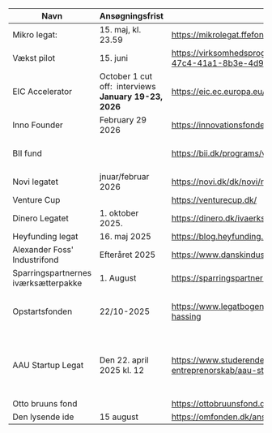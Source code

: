 

| Navn                                 | Ansøgningsfrist                                        | Link                                                                                                    | Note                                    |
| ------------------------------------ | ------------------------------------------------------ | ------------------------------------------------------------------------------------------------------- | --------------------------------------- |
| Mikro legat: <br>                    | 15. maj, kl. 23.59                                     | https://mikrolegat.ffefonden.dk/sog-stotte/mikrolegat-ansogning/                                        |                                         |
| Vækst pilot                          | 15. juni                                               | https://virksomhedsprogrammet.dk/content/ydelser/smvvaekstpilot/2709ac5e-47c4-41a1-8b3e-4d920ce92228/   |                                         |
| EIC Accelerator                      | October 1 cut off:  interviews **January 19-23, 2026** | https://eic.ec.europa.eu/eic-funding-opportunities/eic-accelerator_en                                   |                                         |
| Inno Founder                         | February 29 2026                                       | https://innovationsfonden.dk/en/p/innofounder                                                           |                                         |
| BII fund                             |                                                        | https://bii.dk/programs/venturelab/                                                                     | Nok lidt et stretch                     |
| Novi legatet                         | jnuar/februar 2026                                     | https://novi.dk/dk/novi/novi-legatet                                                                    |                                         |
| Venture Cup                          |                                                        | https://venturecup.dk/                                                                                  |                                         |
| Dinero Legatet                       | 1. oktober 2025.                                       | https://dinero.dk/ivaerksaetterlegat/#Ans%C3%B8g-ivaerksaetterlegat                                     |                                         |
| Heyfunding legat                     | 16. maj 2025                                           | https://blog.heyfunding.dk/blog/heyfunding-legatet                                                      |                                         |
| Alexander Foss' Industrifond         | Efteråret 2025                                         | https://www.danskindustri.dk/om-di/hvad-er-di/di-fonde/alexander-foss/                                  |                                         |
| Sparringspartnernes iværksætterpakke | 1. August                                              | https://sparringspartnerne.dk/ivaerksaetterpakke/                                                       |                                         |
| Opstartsfonden                       | 22/10-2025                                             | https://www.legatbogen.dk/fonden-for-informationsteknologi--vester-hassing                              | Vi skal have CVR i aalborg              |
| AAU Startup Legat                    | Den 22. april 2025 kl. 12                              | https://www.studerende.aau.dk/valg-undervejs-og-job/ivaerksaetteri-og-entreprenorskab/aau-startup-legat | Vi skal have taget: AAU Startup Program |
| Otto bruuns fond                     |                                                        | https://ottobruunsfond.dk/ansoeg/stoetteomraader/                                                       |                                         |
| Den lysende ide                      | 15 august                                              | https://omfonden.dk/ansoegning/                                                                         |                                         |
